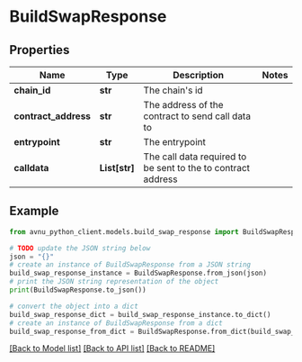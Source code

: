 # BuildSwapResponse


## Properties

Name | Type | Description | Notes
------------ | ------------- | ------------- | -------------
**chain_id** | **str** | The chain&#39;s id | 
**contract_address** | **str** | The address of the contract to send call data to | 
**entrypoint** | **str** | The entrypoint | 
**calldata** | **List[str]** | The call data required to be sent to the to contract address | 

## Example

```python
from avnu_python_client.models.build_swap_response import BuildSwapResponse

# TODO update the JSON string below
json = "{}"
# create an instance of BuildSwapResponse from a JSON string
build_swap_response_instance = BuildSwapResponse.from_json(json)
# print the JSON string representation of the object
print(BuildSwapResponse.to_json())

# convert the object into a dict
build_swap_response_dict = build_swap_response_instance.to_dict()
# create an instance of BuildSwapResponse from a dict
build_swap_response_from_dict = BuildSwapResponse.from_dict(build_swap_response_dict)
```
[[Back to Model list]](../README.md#documentation-for-models) [[Back to API list]](../README.md#documentation-for-api-endpoints) [[Back to README]](../README.md)


